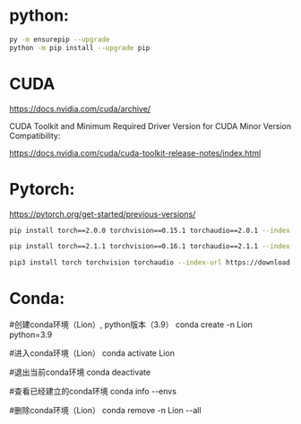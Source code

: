 # python:

```bash
py -m ensurepip --upgrade
python -m pip install --upgrade pip
```

# CUDA
https://docs.nvidia.com/cuda/archive/

CUDA Toolkit and Minimum Required Driver Version for CUDA Minor Version Compatibility:

https://docs.nvidia.com/cuda/cuda-toolkit-release-notes/index.html


# Pytorch:
https://pytorch.org/get-started/previous-versions/

```bash
pip install torch==2.0.0 torchvision==0.15.1 torchaudio==2.0.1 --index-url https://download.pytorch.org/whl/cu118

pip install torch==2.1.1 torchvision==0.16.1 torchaudio==2.1.1 --index-url https://download.pytorch.org/whl/cu121

pip3 install torch torchvision torchaudio --index-url https://download.pytorch.org/whl/cu118
```


# Conda:

#创建conda环境（Lion）, python版本（3.9）
conda create -n Lion python=3.9

#进入conda环境（Lion）
conda activate Lion

#退出当前conda环境
conda deactivate

#查看已经建立的conda环境
conda info --envs

#删除conda环境（Lion）
conda remove -n Lion --all
